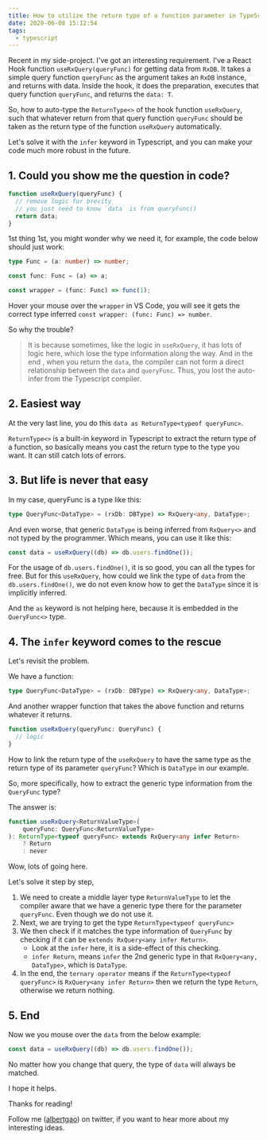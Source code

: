 ```yaml
---
title: How to utilize the return type of a function parameter in TypeScript
date: 2020-06-08 15:12:54
tags:
  - typescript
---
```


Recent in my side-project. I've got an interesting requirement. I've a React Hook function `useRxQuery(queryFunc)` for getting data from `RxDB`. It takes a simple query function `queryFunc` as the argument takes an `RxDB` instance, and returns with data. Inside the hook, it does the preparation, executes that query function `queryFunc`, and returns the `data: T`.

So, how to auto-type the `ReturnType<>` of the hook function `useRxQuery`, such that whatever return from that query function `queryFunc` should be taken as the return type of the function `useRxQuery` automatically.

Let's solve it with the `infer` keyword in Typescript, and you can make your code much more robust in the future.

<!--more-->

## 1. Could you show me the question in code?

```typescript
function useRxQuery(queryFunc) {
  // remove logic for brevity
  // you just need to know `data` is from queryFunc()
  return data;
}
```

1st thing 1st, you might wonder why we need it, for example, the code below should just work:

```typescript
type Func = (a: number) => number;

const func: Func = (a) => a;

const wrapper = (func: Func) => func(1);
```

Hover your mouse over the `wrapper` in VS Code, you will see it gets the correct type inferred `const wrapper: (func: Func) => number`.

So why the trouble?

> It is because sometimes, like the logic in `useRxQuery`, it has lots of logic here, which lose the type information along the way. And in the end , when you return the `data`, the compiler can not form a direct relationship between the `data` and `queryFunc`. Thus, you lost the auto-infer from the Typescript compiler.

## 2. Easiest way

At the very last line, you do this `data as ReturnType<typeof queryFunc>`.

`ReturnType<>` is a built-in keyword in Typescript to extract the return type of a function, so basically means you cast the return type to the type you want. It can still catch lots of errors.

## 3. But life is never that easy

In my case, queryFunc is a type like this:

```typescript
type QueryFunc<DataType> = (rxDb: DBType) => RxQuery<any, DataType>;
```

And even worse, that generic `DataType` is being inferred from `RxQuery<>` and not typed by the programmer. Which means, you can use it like this:

```typescript
const data = useRxQuery((db) => db.users.findOne());
```

For the usage of `db.users.findOne()`, it is so good, you can all the types for free. But for this `useRxQuery`, how could we link the type of `data` from the `db.users.findOne()`, we do not even know how to get the `DataType` since it is implicitly inferred.

And the `as` keyword is not helping here, because it is embedded in the `QueryFunc<>` type.

## 4. The `infer` keyword comes to the rescue

Let's revisit the problem.

We have a function:

```typescript
type QueryFunc<DataType> = (rxDb: DBType) => RxQuery<any, DataType>;
```

And another wrapper function that takes the above function and returns whatever it returns.

```typescript
function useRxQuery(queryFunc: QueryFunc) {
  // logic
}
```

How to link the return type of the `useRxQuery` to have the same type as the return type of its parameter `queryFunc`? Which is `DataType` in our example.

So, more specifically, how to extract the generic type information from the `QueryFunc` type?

The answer is:

```Typescript
function useRxQuery<ReturnValueType>(
    queryFunc: QueryFunc<ReturnValueType>
): ReturnType<typeof queryFunc> extends RxQuery<any infer Return>
    ? Return
    : never
```

Wow, lots of going here.

Let's solve it step by step,

1. We need to create a middle layer type `ReturnValueType` to let the compiler aware that we have a generic type there for the parameter `queryFunc`. Even though we do not use it.
1. Next, we are trying to get the type `ReturnType<typeof queryFunc>`
1. We then check if it matches the type information of `QueryFunc` by checking if it can be `extends RxQuery<any infer Return>`.
   - Look at the `infer` here, it is a side-effect of this checking.
   - `infer Return`, means `infer` the 2nd generic type in that `RxQuery<any, DataType>`, which is `DataType`.
1. In the end, the `ternary operator` means if the `ReturnType<typeof queryFunc>` is `RxQuery<any infer Return>` then we return the type `Return`, otherwise we return nothing.

## 5. End

Now we you mouse over the `data` from the below example:

```typescript
const data = useRxQuery((db) => db.users.findOne());
```

No matter how you change that query, the type of `data` will always be matched.

I hope it helps.

Thanks for reading!

Follow me (<a href='https://twitter.com/albertgao' target="_blank" rel="noopener noreferrer">albertgao</a>) on twitter, if you want to hear more about my interesting ideas.
